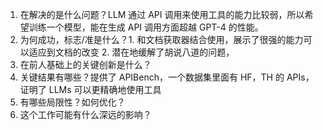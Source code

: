 1. 在解决的是什么问题？LLM 通过 API 调用来使用工具的能力比较弱，所以希望训练一个模型，能在生成 API 调用方面超越 GPT-4 的性能。
2. 为何成功，标志/准是什么？1. 和文档获取器结合使用，展示了很强的能力可以适应到文档的改变 2. 潜在地缓解了胡说八道的问题，
3. 在前人基础上的关键创新是什么？
4. 关键结果有哪些？提供了 APIBench，一个数据集里面有 HF，TH 的 APIs，证明了 LLMs 可以更精确地使用工具
5. 有哪些局限性？如何优化？
6. 这个工作可能有什么深远的影响？




